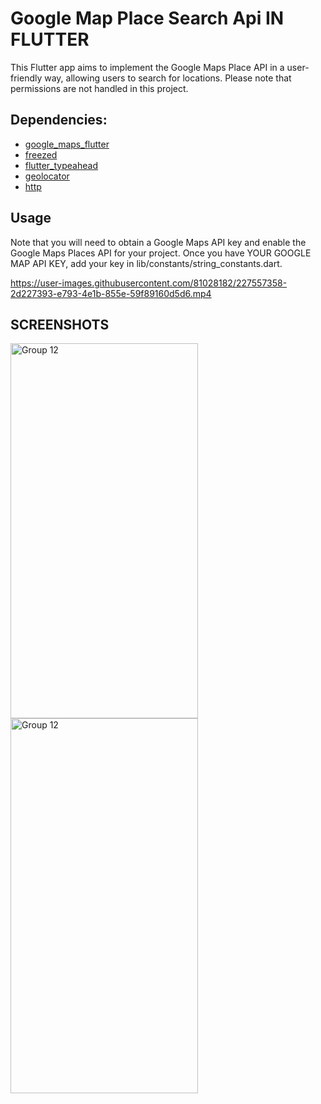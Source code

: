 # Google Map Place Search Api IN FLUTTER
This Flutter app aims to implement the Google Maps Place API in a user-friendly way, allowing users to search for locations.
Please note that permissions are not handled in this project.

## Dependencies:
- [google_maps_flutter](https://pub.dev/packages/google_maps_flutter)
- [freezed](https://pub.dev/packages/freezed)
- [flutter_typeahead](https://pub.dev/packages/flutter_typeahead)
- [geolocator](https://pub.dev/packages/geolocator)
- [http](https://pub.dev/packages/http)

## Usage
Note that you will need to obtain a Google Maps API key and enable the Google Maps Places API for your project.
Once you have YOUR GOOGLE MAP API KEY, add your key in lib/constants/string_constants.dart.



https://user-images.githubusercontent.com/81028182/227557358-2d227393-e793-4e1b-855e-59f89160d5d6.mp4


## SCREENSHOTS
<img width="300" height="600" alt="Group 12" src="https://user-images.githubusercontent.com/81028182/227563203-cea68b59-3940-4db4-96ac-7a409f091bd1.png">
<img width="300" height="600" alt="Group 12" src="https://user-images.githubusercontent.com/81028182/227560825-e4fed712-c8f4-4b6e-aa9f-8edece7faa67.png">
